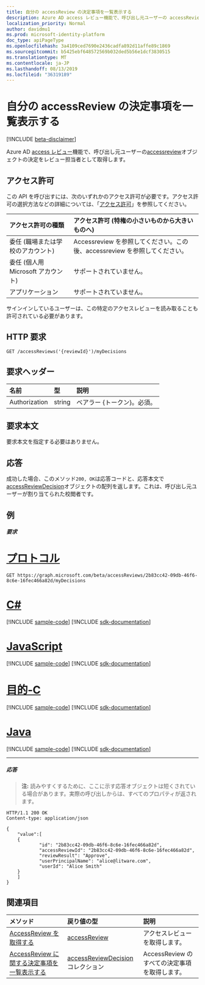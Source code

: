 ```yaml
---
title: 自分の accessReview の決定事項を一覧表示する
description: Azure AD access レビュー機能で、呼び出し元ユーザーの accessReview オブジェクトの決定をレビュー担当者として取得します。
localization_priority: Normal
author: davidmu1
ms.prod: microsoft-identity-platform
doc_type: apiPageType
ms.openlocfilehash: 3a4109ced7690e2436cadfa892d11affe89c1869
ms.sourcegitcommit: b5425ebf648572569b032ded5b56e1dcf3830515
ms.translationtype: MT
ms.contentlocale: ja-JP
ms.lasthandoff: 08/13/2019
ms.locfileid: "36319189"
---
```

# <a name="list-my-accessreview-decisions"></a>自分の accessReview の決定事項を一覧表示する

[!INCLUDE [beta-disclaimer](../../includes/beta-disclaimer.md)]

Azure AD [access レビュー](../resources/accessreviews-root.md)機能で、呼び出し元ユーザーの[accessreview](../resources/accessreview.md)オブジェクトの決定をレビュー担当者として取得します。
## <a name="permissions"></a>アクセス許可
この API を呼び出すには、次のいずれかのアクセス許可が必要です。アクセス許可の選択方法などの詳細については、「[アクセス許可](/graph/permissions-reference)」を参照してください。

|アクセス許可の種類                        | アクセス許可 (特権の小さいものから大きいものへ)              |
|:--------------------------------------|:---------------------------------------------------------|
|委任 (職場または学校のアカウント)     | Accessreview を参照してください。この後、accessreview を参照してください。   |
|委任 (個人用 Microsoft アカウント) | サポートされていません。 |
|アプリケーション                            | サポートされていません。 |

サインインしているユーザーは、この特定のアクセスレビューを読み取ることも許可されている必要があります。

## <a name="http-request"></a>HTTP 要求
<!-- { "blockType": "ignored" } -->
```http
GET /accessReviews('{reviewId}')/myDecisions
```
## <a name="request-headers"></a>要求ヘッダー
| 名前         | 型        | 説明 |
|:-------------|:------------|:------------|
| Authorization | string | ベアラー \{トークン\}。必須。 |

## <a name="request-body"></a>要求本文
要求本文を指定する必要はありません。

## <a name="response"></a>応答
成功した場合、このメソッド`200, OK`は応答コードと、応答本文で[accessReviewDecision](../resources/accessreviewdecision.md)オブジェクトの配列を返します。これは、呼び出し元ユーザーが割り当てられた校閲者です。

## <a name="example"></a>例
##### <a name="request"></a>要求


# <a name="httptabhttp"></a>[プロトコル](#tab/http)
<!-- {
  "blockType": "request",
  "name": "get_accessReview_decisions"
}-->
```http
GET https://graph.microsoft.com/beta/accessReviews/2b83cc42-09db-46f6-8c6e-16fec466a82d/myDecisions
```
# <a name="ctabcsharp"></a>[C#](#tab/csharp)
[!INCLUDE [sample-code](../includes/snippets/csharp/get-accessreview-decisions-csharp-snippets.md)]
[!INCLUDE [sdk-documentation](../includes/snippets/snippets-sdk-documentation-link.md)]

# <a name="javascripttabjavascript"></a>[JavaScript](#tab/javascript)
[!INCLUDE [sample-code](../includes/snippets/javascript/get-accessreview-decisions-javascript-snippets.md)]
[!INCLUDE [sdk-documentation](../includes/snippets/snippets-sdk-documentation-link.md)]

# <a name="objective-ctabobjc"></a>[目的-C](#tab/objc)
[!INCLUDE [sample-code](../includes/snippets/objc/get-accessreview-decisions-objc-snippets.md)]
[!INCLUDE [sdk-documentation](../includes/snippets/snippets-sdk-documentation-link.md)]

# <a name="javatabjava"></a>[Java](#tab/java)
[!INCLUDE [sample-code](../includes/snippets/java/get-accessreview-decisions-java-snippets.md)]
[!INCLUDE [sdk-documentation](../includes/snippets/snippets-sdk-documentation-link.md)]

---


##### <a name="response"></a>応答
>**注:** 読みやすくするために、ここに示す応答オブジェクトは短くされている場合があります。実際の呼び出しからは、すべてのプロパティが返されます。
<!-- {
  "blockType": "response",
  "truncated": true,
  "@odata.type": "microsoft.graph.accessReviewDecision",
  "isCollection": "true"
} -->
```http
HTTP/1.1 200 OK
Content-type: application/json

{
    "value":[
    {
            "id": "2b83cc42-09db-46f6-8c6e-16fec466a82d",
            "accessReviewId": "2b83cc42-09db-46f6-8c6e-16fec466a82d",
            "reviewResult": "Approve",
            "userPrincipalName": "alice@litware.com",
            "userId": "Alice Smith"
    }
    ]
}
```

## <a name="see-also"></a>関連項目

| メソッド           | 戻り値の型    |説明|
|:---------------|:--------|:----------|
|[AccessReview を取得する](accessreview-get.md) |  [accessReview](../resources/accessreview.md) |  アクセスレビューを取得します。 |
|[AccessReview に関する決定事項を一覧表示する](accessreview-listdecisions.md) |     [accessReviewDecision](../resources/accessreviewdecision.md)コレクション|    AccessReview のすべての決定事項を取得します。|


<!--
{
  "type": "#page.annotation",
  "description": "Get accessReview decisions",
  "keywords": "",
  "section": "documentation",
  "tocPath": "",
  "suppressions": [
  ]
}
-->
